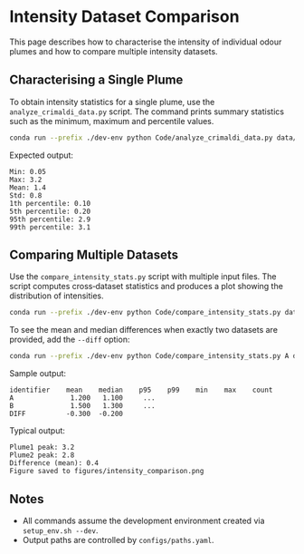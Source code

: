 # Intensity Dataset Comparison

This page describes how to characterise the intensity of individual odour plumes and how to compare multiple intensity datasets.

## Characterising a Single Plume

To obtain intensity statistics for a single plume, use the `analyze_crimaldi_data.py` script. The command prints summary statistics such as the minimum, maximum and percentile values.

```bash
conda run --prefix ./dev-env python Code/analyze_crimaldi_data.py data/raw/plume1.hdf5
```

Expected output:

```
Min: 0.05
Max: 3.2
Mean: 1.4
Std: 0.8
1th percentile: 0.10
5th percentile: 0.20
95th percentile: 2.9
99th percentile: 3.1
```

## Comparing Multiple Datasets

Use the `compare_intensity_stats.py` script with multiple input files. The script computes cross‑dataset statistics and produces a plot showing the distribution of intensities.

```bash
conda run --prefix ./dev-env python Code/compare_intensity_stats.py data/raw/plume1.hdf5 data/raw/plume2.hdf5
```

To see the mean and median differences when exactly two datasets are provided, add the `--diff` option:

```bash
conda run --prefix ./dev-env python Code/compare_intensity_stats.py A data/raw/plume1.hdf5 B data/raw/plume2.hdf5 --diff
```

Sample output:

```
identifier    mean    median    p95    p99    min    max    count
A              1.200   1.100     ...
B              1.500   1.300     ...
DIFF          -0.300  -0.200
```

Typical output:

```
Plume1 peak: 3.2
Plume2 peak: 2.8
Difference (mean): 0.4
Figure saved to figures/intensity_comparison.png
```

## Notes

- All commands assume the development environment created via `setup_env.sh --dev`.
- Output paths are controlled by `configs/paths.yaml`.
